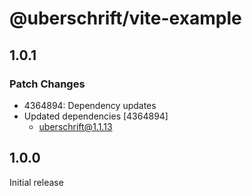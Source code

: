 # @uberschrift/vite-example

## 1.0.1

### Patch Changes

-   4364894: Dependency updates
-   Updated dependencies [4364894]
    -   uberschrift@1.1.13

## 1.0.0

Initial release
